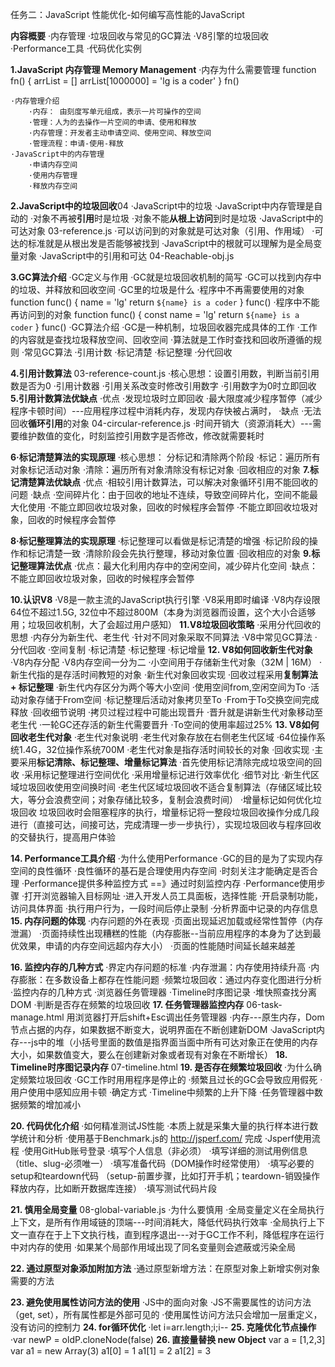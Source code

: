 任务二：JavaScript 性能优化-如何编写高性能的JavaScript

**内容概要**
    ·内存管理
    ·垃圾回收与常见的GC算法
    ·V8引擎的垃圾回收
    ·Performance工具
    ·代码优化实例

**1.JavaScript 内存管理 Memory Management**
    ·内存为什么需要管理
    function fn() {
        arrList = []
        arrList[1000000] = 'lg is a coder'
    }
    fn()

    ·内存管理介绍
        ·内存： 由刻度写单元组成，表示一片可操作的空间
        ·管理：人为的去操作一片空间的申请、使用和释放
        ·内存管理：开发者主动申请空间、使用空间、释放空间
        ·管理流程：申请-使用-释放
    ·JavaScript中的内存管理
        ·申请内存空间
        ·使用内存管理
        ·释放内存空间

**2.JavaScript中的垃圾回收**04
    ·JavaScript中的垃圾
        ·JavaScript中内存管理是自动的
        ·对象不再被**引用**时是垃圾
        ·对象不能**从根上访问**到时是垃圾
    ·JavaScript中的可达对象  03-reference.js
        ·可以访问到的对象就是可达对象（引用、作用域）
        ·可达的标准就是从根出发是否能够被找到
        ·JavaScript中的根就可以理解为是全局变量对象
    ·JavaScript中的引用和可达 04-Reachable-obj.js


**3.GC算法介绍**
    ·GC定义与作用
        ·GC就是垃圾回收机制的简写
        ·GC可以找到内存中的垃圾、并释放和回收空间
    ·GC里的垃圾是什么
        ·程序中不再需要使用的对象
            function func() {
                name = 'lg'
                return `${name} is a coder`
            }
            func()
        ·程序中不能再访问到的对象
            function func() {
                const name = 'lg'
                return `${name} is a coder`
            }
            func()
    ·GC算法介绍
        ·GC是一种机制，垃圾回收器完成具体的工作
        ·工作的内容就是查找垃圾释放空间、回收空间
        ·算法就是工作时查找和回收所遵循的规则
    ·常见GC算法
        ·引用计数
        ·标记清楚
        ·标记整理
        ·分代回收

**4.引用计数算法** 03-reference-count.js
    ·核心思想：设置引用数，判断当前引用数是否为0
    ·引用计数器
    ·引用关系改变时修改引用数字
    ·引用数字为0时立即回收
**5.引用计数算法优缺点**
    ·优点
        ·发现垃圾时立即回收
        ·最大限度减少程序暂停（减少程序卡顿时间）---应用程序过程中消耗内存，发现内存快被占满时，
    ·缺点
        ·无法回收**循环引用**的对象  04-circular-reference.js
        ·时间开销大（资源消耗大）---需要维护数值的变化，时刻监控引用数字是否修改，修改就需要耗时

**6·标记清楚算法的实现原理**
    ·核心思想： 分标记和清除两个阶段
    ·标记：遍历所有对象标记活动对象
    ·清除：遍历所有对象清除没有标记对象
    ·回收相应的对象
**7.标记清楚算法优缺点**
    ·优点
        ·相较引用计数算法，可以解决对象循环引用不能回收的问题
    ·缺点
        ·空间碎片化：由于回收的地址不连续，导致空间碎片化，空间不能最大化使用
        ·不能立即回收垃圾对象，回收的时候程序会暂停
        ·不能立即回收垃圾对象，回收的时候程序会暂停

**8·标记整理算法的实现原理**
    ·标记整理可以看做是标记清楚的增强
    ·标记阶段的操作和标记清楚一致
    ·清除阶段会先执行整理，移动对象位置
    ·回收相应的对象
**9.标记整理算法优点**
    ·优点：最大化利用内存中的空闲空间，减少碎片化空间
    ·缺点：不能立即回收垃圾对象，回收的时候程序会暂停

**10.认识V8**
    ·V8是一款主流的JavaScript执行引擎
    ·V8采用即时编译
    ·V8内存设限 64位不超过1.5G, 32位中不超过800M（本身为浏览器而设置，这个大小合适够用；垃圾回收机制，大了会超过用户感知）
**11.V8垃圾回收策略**
    ·采用分代回收的思想
    ·内存分为新生代、老生代
    ·针对不同对象采取不同算法
    ·V8中常见GC算法
        ·分代回收
        ·空间复制
        ·标记清楚
        ·标记整理
        ·标记增量
**12. V8如何回收新生代对象**
    ·V8内存分配
        ·V8内存空间一分为二
        ·小空间用于存储新生代对象（32M | 16M）
        ·新生代指的是存活时间教短的对象
    ·新生代对象回收实现
        ·回收过程采用**复制算法 + 标记整理**
        ·新生代内存区分为两个等大小空间
        ·使用空间from,空闲空间为To
        ·活动对象存储于From空间
        ·标记整理后活动对象拷贝至To
        ·From于To交换空间完成释放
    ·回收细节说明
        ·拷贝过程过程中可能出现晋升
        ·晋升就是讲新生代对象移动至老生代
        ·一轮GC还存活的新生代需要晋升
        ·To空间的使用率超过25%
**13. V8如何回收老生代对象**
    ·老生代对象说明
        ·老生代对象存放在右侧老生代区域
        ·64位操作系统1.4G，32位操作系统700M
        ·老生代对象是指存活时间较长的对象
    ·回收实现
        ·主要采用**标记清除、标记整理、增量标记算法**
        ·首先使用标记清除完成垃圾空间的回收
        ·采用标记整理进行空间优化
        ·采用增量标记进行效率优化
    ·细节对比
        ·新生代区域垃圾回收使用空间换时间
        ·老生代区域垃圾回收不适合复制算法（存储区域比较大，等分会浪费空间；对象存储比较多，复制会浪费时间）
    ·增量标记如何优化垃圾回收
        垃圾回收时会阻塞程序的执行，增量标记将一整段垃圾回收操作分成几段进行（直接可达，间接可达，完成清理一步一步执行），实现垃圾回收与程序回收的交替执行，提高用户体验



**14. Performance工具介绍**
    ·为什么使用Performance
        ·GC的目的是为了实现内存空间的良性循环
        ·良性循环的基石是合理使用内存空间
        ·时刻关注才能确定是否合理
        ·Performance提供多种监控方式
        ==》通过时刻监控内存
    ·Performance使用步骤
        ·打开浏览器输入目标网址
        ·进入开发人员工具面板，选择性能
        ·开启录制功能，访问具体界面
        ·执行用户行为，一段时间后停止录制
        ·分析界面中记录的内存信息
**15. 内存问题的体现**
    ·内存问题的外在表现
        ·页面出现延迟加载或经常性暂停（内存泄漏）
        ·页面持续性出现糟糕的性能（内存膨胀--当前应用程序的本身为了达到最优效果，申请的内存空间远超内存大小）
        ·页面的性能随时间延长越来越差
    
**16. 监控内存的几种方式**
    ·界定内存问题的标准
        ·内存泄漏：内存使用持续升高
        ·内存膨胀：在多数设备上都存在性能问题
        ·频繁垃圾回收：通过内存变化图进行分析
    ·监控内存的几种方式
        ·浏览器任务管理器
        ·Timeline时序图记录
        ·堆快照查找分离DOM
        ·判断是否存在频繁的垃圾回收
**17. 任务管理器监控内存**
    06-task-manage.html 用浏览器打开后shift+Esc调出任务管理器
        ·内存---原生内存，Dom节点占据的内存，如果数据不断变大，说明界面在不断创建新DOM
        ·JavaScript内存---js中的堆（小括号里面的数值是指界面当面中所有可达对象正在使用的内存大小，如果数值变大，要么在创建新对象或者现有对象在不断增长）
**18. Timeline时序图记录内存**
    07-timeline.html
**19. 是否存在频繁垃圾回收**
    ·为什么确定频繁垃圾回收
        ·GC工作时用用程序是停止的
        ·频繁且过长的GC会导致应用假死
        ·用户使用中感知应用卡顿
    ·确定方式
        ·Timeline中频繁的上升下降
        ·任务管理器中数据频繁的增加减小



**20. 代码优化介绍**
    ·如何精准测试JS性能
        ·本质上就是采集大量的执行样本进行数学统计和分析
        ·使用基于Benchmark.js的 http://jsperf.com/ 完成
    ·Jsperf使用流程
        ·使用GitHub账号登录
        ·填写个人信息（非必须）
        ·填写详细的测试用例信息（title、slug-必须唯一）
        ·填写准备代码（DOM操作时经常使用）
        ·填写必要的setup和teardown代码 （setup-前置步骤，比如打开手机；teardown-销毁操作释放内存，比如断开数据库连接）
        ·填写测试代码片段

**21. 慎用全局变量**
    08-global-variable.js
    ·为什么要慎用
        ·全局变量定义在全局执行上下文，是所有作用域链的顶端---时间消耗大，降低代码执行效率
        ·全局执行上下文一直存在于上下文执行栈，直到程序退出---对于GC工作不利，降低程序在运行中对内存的使用
        ·如果某个局部作用域出现了同名变量则会遮蔽或污染全局


**22. 通过原型对象添加附加方法**
    ·通过原型新增方法：在原型对象上新增实例对象需要的方法

**23. 避免使用属性访问方法的使用**
    ·JS中的面向对象
        ·JS不需要属性的访问方法（get, set），所有属性都是外部可见的
        ·使用属性访问方法只会增加一层重定义，没有访问的控制力
**24. for循环优化**
    ·let i=arr.length;i;i--
**25. 克隆优化节点操作**
    ·var newP = oldP.cloneNode(false)
**26. 直接量替换 new Object**
    var a = [1,2,3]
    var a1 = new Array(3)
    a1[0] = 1
    a1[1] = 2
    a1[2] = 3

